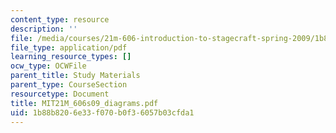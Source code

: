 ```yaml
---
content_type: resource
description: ''
file: /media/courses/21m-606-introduction-to-stagecraft-spring-2009/1b88b8206e33f070b0f36057b03cfda1_MIT21M_606s09_diagrams.pdf
file_type: application/pdf
learning_resource_types: []
ocw_type: OCWFile
parent_title: Study Materials
parent_type: CourseSection
resourcetype: Document
title: MIT21M_606s09_diagrams.pdf
uid: 1b88b820-6e33-f070-b0f3-6057b03cfda1
---
```

